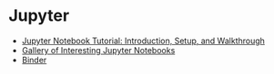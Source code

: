 # Jupyter

* [Jupyter Notebook Tutorial: Introduction, Setup, and Walkthrough](https://www.youtube.com/watch?v=HW29067qVWk)
* [Gallery of Interesting Jupyter Notebooks](https://github.com/jupyter/jupyter/wiki/A-gallery-of-interesting-Jupyter-Notebooks)
* [Binder](https://mybinder.org)